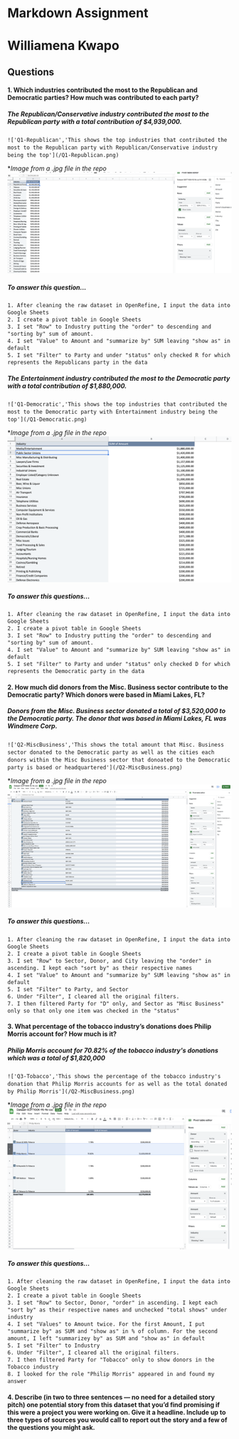 # Markdown Assignment
# Williamena Kwapo
## Questions
#### 1. Which industries contributed the most to the Republican and Democratic parties? How much was contributed to each party?
##### *The Republican/Conservative industry contributed the most to the Republican party with a total contribution of $4,939,000.*
`!['Q1-Republican','This shows the top industries that contributed the most to the Republican party with Republican/Conservative industry being the top'](/Q1-Republican.png)`

**Image from a .jpg file in the repo*
!['Q1-Republican'](/Q1-Republican.png)
##### To answer this question...
    1. After cleaning the raw dataset in OpenRefine, I input the data into Google Sheets
    2. I create a pivot table in Google Sheets
    3. I set "Row" to Industry putting the "order" to descending and "sorting by" sum of amount.
    4. I set "Value" to Amount and "summarize by" SUM leaving "show as" in default
    5. I set "Filter" to Party and under "status" only checked R for which represents the Republicans party in the data
##### *The Entertainment industry contributed the most to the Democratic party with a total contribution of $1,880,000.*
`!['Q1-Democratic','This shows the top industries that contributed the most to the Democratic party with Entertainment industry being the top'](/Q1-Democratic.png)`

**Image from a .jpg file in the repo*
!['Q1-Democratic'](/Q1-Democratic.png)
##### To answer this questions...
    1. After cleaning the raw dataset in OpenRefine, I input the data into Google Sheets
    2. I create a pivot table in Google Sheets
    3. I set "Row" to Industry putting the "order" to descending and "sorting by" sum of amount.
    4. I set "Value" to Amount and "summarize by" SUM leaving "show as" in default
    5. I set "Filter" to Party and under "status" only checked D for which represents the Democratic party in the data
#### 2. How much did donors from the Misc. Business sector contribute to the Democratic party? Which donors were based in Miami Lakes, FL?
##### *Donors from the Misc. Business sector donated a total of $3,520,000 to the Democratic party. The donor that was based in Miami Lakes, FL was Windmere Corp.*
`!['Q2-MiscBusiness','This shows the total amount that Misc. Business sector donated to the Democratic party as well as the cities each donors within the Misc Business sector that donoated to the Democratic party is based or headquartered'](/Q2-MiscBusiness.png)`

**Image from a .jpg file in the repo*
!['Q2-MiscBusiness'](/Q2-MiscBusiness.png)
##### To answer this questions...
    1. After cleaning the raw dataset in OpenRefine, I input the data into Google Sheets
    2. I create a pivot table in Google Sheets
    3. I set "Row" to Sector, Donor, and City leaving the "order" in ascending. I kept each "sort by" as their respective names
    4. I set "Value" to Amount and "summarize by" SUM leaving "show as" in default
    5. I set "Filter" to Party, and Sector
    6. Under "Filter", I cleared all the original filters. 
    7. I then filtered Party for "D" only, and Sector as "Misc Business" only so that only one item was checked in the "status"
#### 3. What percentage of the tobacco industry’s donations does Philip Morris account for? How much is it?
##### *Philip Morris account for 70.82% of the tobacco industry's donations which was a total of $1,820,000*
`!['Q3-Tobacco','This shows the percentage of the tobacco industry's donation that Philip Morris accounts for as well as the total donated by Philip Morris'](/Q2-MiscBusiness.png)`

**Image from a .jpg file in the repo*
!['Q3-Tobacco'](/Q3-Tobacco.png)
##### To answer this questions...
    1. After cleaning the raw dataset in OpenRefine, I input the data into Google Sheets
    2. I create a pivot table in Google Sheets
    3. I set "Row" to Sector, Donor, "order" in ascending. I kept each "sort by" as their respective names and unchecked "total shows" under industry
    4. I set "Values" to Amount twice. For the first Amount, I put "summarize by" as SUM and "show as" in % of column. For the second amount, I left "summarizey by" as SUM and "show as" in default
    5. I set "Filter" to Industry
    6. Under "Filter", I cleared all the original filters. 
    7. I then filtered Party for "Tobacco" only to show donors in the Tobacco industry
    8. I looked for the role "Philip Morris" appeared in and found my answer
#### 4. Describe (in two to three sentences — no need for a detailed story pitch) one potential story from this dataset that you’d find promising if this were a project you were working on. Give it a headline. Include up to three types of sources you would call to report out the story and a few of the questions you might ask.
